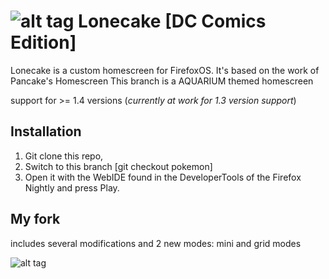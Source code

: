 # ![alt tag](http://pix.toile-libre.org/upload/original/1431118922.png) Lonecake [DC Comics Edition]

Lonecake is a custom homescreen for FirefoxOS. It's based on the work of Pancake's Homescreen
This branch is a AQUARIUM themed homescreen

support for >= 1.4 versions (_currently at work for 1.3 version support_)

## Installation

1. Git clone this repo, 
2. Switch to this branch [git checkout pokemon]
3. Open it with the WebIDE found in the DeveloperTools of the Firefox Nightly and press Play.


## My fork

includes several modifications and 2 new modes: mini and grid modes

![alt tag](http://pix.toile-libre.org/upload/original/1431119031.png)




